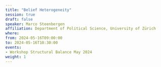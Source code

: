```yaml
---
title: "Belief Heterogeneity"
session: true
draft: false
speaker: Marco Steenbergen
affiliation: Department of Political Science, University of Zürich
where:
from: 2024-05-16T09:00:00
to: 2024-05-16T10:30:00
events:
- Workshop Structural Balance May 2024
weight: 1
---
```

